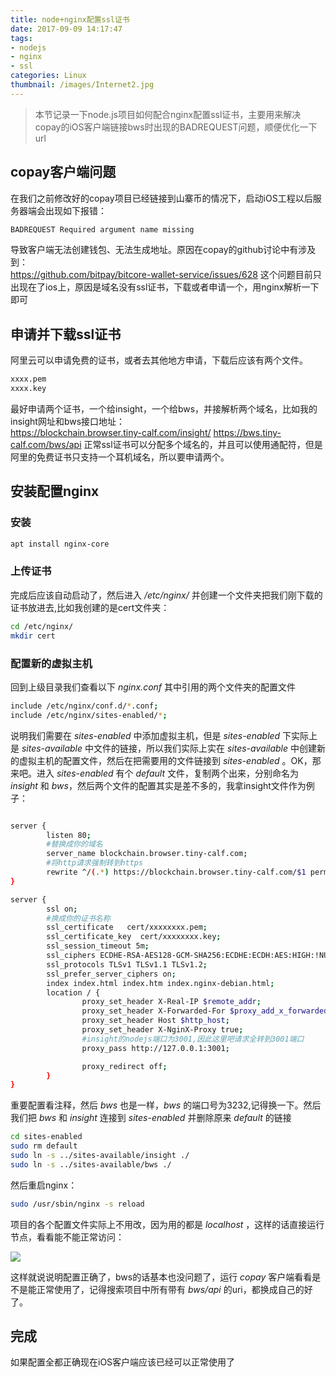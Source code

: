 ```yaml
---
title: node+nginx配置ssl证书
date: 2017-09-09 14:17:47
tags:
- nodejs
- nginx
- ssl
categories: Linux
thumbnail: /images/Internet2.jpg
---
```


> 本节记录一下node.js项目如何配合nginx配置ssl证书，主要用来解决copay的iOS客户端链接bws时出现的BADREQUEST问题，顺便优化一下url

## copay客户端问题
在我们之前修改好的copay项目已经链接到山寨币的情况下，启动iOS工程以后服务器端会出现如下报错：

```bash
BADREQUEST Required argument name missing
```

导致客户端无法创建钱包、无法生成地址。原因在copay的github讨论中有涉及到：<br>
https://github.com/bitpay/bitcore-wallet-service/issues/628
这个问题目前只出现在了ios上，原因是域名没有ssl证书，下载或者申请一个，用nginx解析一下即可

## 申请并下载ssl证书
阿里云可以申请免费的证书，或者去其他地方申请，下载后应该有两个文件。

```bash
xxxx.pem
xxxx.key
```

最好申请两个证书，一个给insight，一个给bws，并接解析两个域名，比如我的insight网址和bws接口地址：<br>
https://blockchain.browser.tiny-calf.com/insight/
https://bws.tiny-calf.com/bws/api
正常ssl证书可以分配多个域名的，并且可以使用通配符，但是阿里的免费证书只支持一个耳机域名，所以要申请两个。

## 安装配置nginx
### 安装

```bash
apt install nginx-core
```
### 上传证书
完成后应该自动启动了，然后进入 */etc/nginx/* 并创建一个文件夹把我们刚下载的证书放进去,比如我创建的是cert文件夹：
```bash
cd /etc/nginx/
mkdir cert
```
### 配置新的虚拟主机

回到上级目录我们查看以下 *nginx.conf* 其中引用的两个文件夹的配置文件
```bash
include /etc/nginx/conf.d/*.conf;
include /etc/nginx/sites-enabled/*;
```
说明我们需要在 *sites-enabled* 中添加虚拟主机，但是 *sites-enabled* 下实际上是 *sites-available* 中文件的链接，所以我们实际上实在 *sites-available* 中创建新的虚拟主机的配置文件，然后在把需要用的文件链接到 *sites-enabled* 。OK，那来吧。进入 *sites-enabled*
有个 *default* 文件，复制两个出来，分别命名为 *insight* 和 *bws*，然后两个文件的配置其实是差不多的，我拿insight文件作为例子：
```bash

server {
        listen 80;
        #替换成你的域名
        server_name blockchain.browser.tiny-calf.com;
        #将http请求强制转到https
        rewrite ^/(.*) https://blockchain.browser.tiny-calf.com/$1 permanent;
}

server {
        ssl on;
        #换成你的证书名称
        ssl_certificate   cert/xxxxxxxx.pem;
        ssl_certificate_key  cert/xxxxxxxx.key;
        ssl_session_timeout 5m;
        ssl_ciphers ECDHE-RSA-AES128-GCM-SHA256:ECDHE:ECDH:AES:HIGH:!NULL:!aNULL:!MD5:!ADH:!RC4;
        ssl_protocols TLSv1 TLSv1.1 TLSv1.2;
        ssl_prefer_server_ciphers on;
        index index.html index.htm index.nginx-debian.html;
        location / {
                proxy_set_header X-Real-IP $remote_addr;
                proxy_set_header X-Forwarded-For $proxy_add_x_forwarded_for;
                proxy_set_header Host $http_host;
                proxy_set_header X-NginX-Proxy true;
                #insight的nodejs端口为3001,因此这里吧请求全转到3001端口
                proxy_pass http://127.0.0.1:3001;

                proxy_redirect off;
        }
}

```

重要配置看注释，然后 *bws* 也是一样，*bws* 的端口号为3232,记得换一下。然后我们把 *bws* 和 *insight* 连接到 *sites-enabled* 并删除原来 *default* 的链接
```bash
cd sites-enabled
sudo rm default
sudo ln -s ../sites-available/insight ./
sudo ln -s ../sites-available/bws ./
```
然后重启nginx：

```bash
sudo /usr/sbin/nginx -s reload
```
项目的各个配置文件实际上不用改，因为用的都是 *localhost* ，这样的话直接运行节点，看看能不能正常访问：

![](http://www.tiny-calf.com/content/images/2017/07/2017-07-24-09-14-52----.png)

这样就说说明配置正确了，bws的话基本也没问题了，运行 *copay* 客户端看看是不是能正常使用了，记得搜索项目中所有带有 *bws/api* 的uri，都换成自己的好了。
## 完成
如果配置全都正确现在iOS客户端应该已经可以正常使用了
